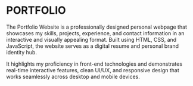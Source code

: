 # PORTFOLIO

The Portfolio Website is a professionally designed personal webpage that showcases my skills, projects, experience, and contact information in an interactive and visually appealing format. Built using HTML, CSS, and JavaScript, the website serves as a digital resume and personal brand identity hub.

It highlights my proficiency in front-end technologies and demonstrates real-time interactive features, clean UI/UX, and responsive design that works seamlessly across desktop and mobile devices.
